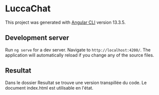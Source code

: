 # LuccaChat

This project was generated with [Angular CLI](https://github.com/angular/angular-cli) version 13.3.5.

## Development server

Run `ng serve` for a dev server. Navigate to `http://localhost:4200/`. The application will automatically reload if you change any of the source files.

## Resultat

Dans le dossier Resultat se trouve une version transpillée du code. Le document index.html est utilisable en l'état.

